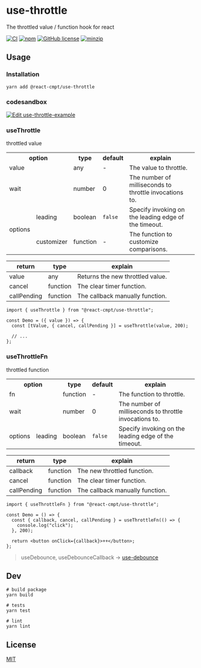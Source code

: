 # use-throttle

The throttled value / function hook for react

[![CI](https://github.com/react-cmpt/use-throttle/workflows/CI/badge.svg?branch=master)](https://github.com/react-cmpt/use-throttle/actions?query=workflow%3ACI)
[![npm](https://img.shields.io/npm/v/@react-cmpt/use-throttle.svg)](https://www.npmjs.com/package/@react-cmpt/use-throttle)
[![GitHub license](https://img.shields.io/github/license/react-cmpt/use-throttle)](https://github.com/react-cmpt/use-throttle/blob/master/LICENSE)
[![minzip](https://badgen.net/bundlephobia/minzip/@react-cmpt/use-throttle)](https://bundlephobia.com/package/@react-cmpt/use-throttle)

## Usage

### Installation

```shell
yarn add @react-cmpt/use-throttle
```

### codesandbox

[![Edit use-throttle-example](https://codesandbox.io/static/img/play-codesandbox.svg)](https://codesandbox.io/s/use-throttle-example-i1xz0?fontsize=14&hidenavigation=1&theme=dark)

### useThrottle

throttled value

<table>
  <tr>
    <th colspan="2">option</th>
    <th>type</th>
    <th>default</th>
    <th>explain</th>
  </tr>
  <tr>
    <td colspan="2">value</td>
    <td>any</td>
    <td>-</td>
    <td>The value to throttle.</td>
  </tr>
  <tr>
    <td colspan="2">wait</td>
    <td>number</td>
    <td>0</td>
    <td>The number of milliseconds to throttle invocations to.</td>
  </tr>
  <tr>
    <td rowspan="2">options</td>
    <td>leading</td>
    <td>boolean</td>
    <td><code>false</code></td>
    <td>Specify invoking on the leading edge of the timeout.</td>
  </tr>
  <tr>
    <td>customizer</td>
    <td>function</td>
    <td>-</td>
    <td>The function to customize comparisons.</td>
  </tr>
</table>

| return      | type     | explain                          |
| ----------- | -------- | -------------------------------- |
| value       | any      | Returns the new throttled value. |
| cancel      | function | The clear timer function.        |
| callPending | function | The callback manually function.  |

```tsx
import { useThrottle } from "@react-cmpt/use-throttle";

const Demo = ({ value }) => {
  const [tValue, { cancel, callPending }] = useThrottle(value, 200);

  // ...
};
```

### useThrottleFn

throttled function

<table>
  <tr>
    <th colspan="2">option</th>
    <th>type</th>
    <th>default</th>
    <th>explain</th>
  </tr>
  <tr>
    <td colspan="2">fn</td>
    <td>function</td>
    <td>-</td>
    <td>The function to throttle.</td>
  </tr>
  <tr>
    <td colspan="2">wait</td>
    <td>number</td>
    <td>0</td>
    <td>The number of milliseconds to throttle invocations to.</td>
  </tr>
  <tr>
    <td rowspan="1">options</td>
    <td>leading</td>
    <td>boolean</td>
    <td><code>false</code></td>
    <td>Specify invoking on the leading edge of the timeout.</td>
  </tr>
</table>

| return      | type     | explain                         |
| ----------- | -------- | ------------------------------- |
| callback    | function | The new throttled function.     |
| cancel      | function | The clear timer function.       |
| callPending | function | The callback manually function. |

```tsx
import { useThrottleFn } from "@react-cmpt/use-throttle";

const Demo = () => {
  const { callback, cancel, callPending } = useThrottleFn(() => {
    console.log("click");
  }, 200);

  return <button onClick={callback}>++</button>;
};
```

> useDebounce, useDebounceCallback -> [use-debounce](https://github.com/xnimorz/use-debounce)

## Dev

```shell
# build package
yarn build

# tests
yarn test

# lint
yarn lint
```

## License

[MIT](./LICENSE)
